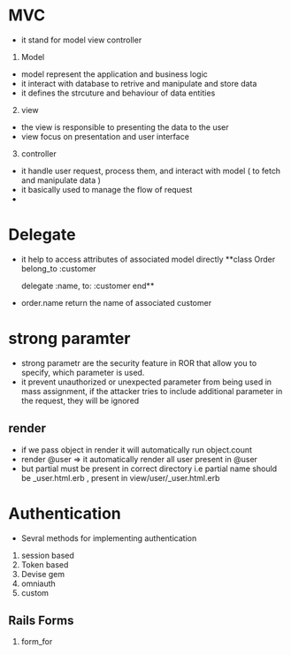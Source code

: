 # MVC 
- it stand for model view controller 
1. Model 
- model represent the application and business logic 
- it interact with database to retrive and manipulate and store data 
- it defines the strcuture and behaviour of data entities

2. view 
- the view is responsible to presenting the data to the user 
- view focus on presentation and user interface 

3. controller 
- it handle user request, process them, and interact with model ( to fetch and manipulate data )
- it basically used to manage the flow of request 
- 

# Delegate 
- it help to access attributes of associated model directly
**class Order
  belong_to :customer

  delegate :name, to: :customer
end** 

- order.name return the name of associated customer 

# strong paramter 
- strong parametr are the security feature in ROR that allow you to specify, which parameter is used.
- it prevent unauthorized or unexpected parameter from being used in mass assignment, if the attacker tries to include additional parameter in the request, they will be ignored 


## render 
- if we pass object in render it will automatically run object.count 
- render @user => it automatically render all user present in @user 
- but partial must be present in correct directory i.e partial name should be _user.html.erb , present in view/user/_user.html.erb


# Authentication 
- Sevral methods for implementing authentication 
1. session based 
2. Token based
3. Devise gem 
4. omniauth 
5. custom 


## Rails Forms
1. form_for 